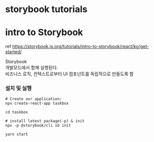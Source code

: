 
# storybook tutorials


# intro to Storybook

ref https://storybook.js.org/tutorials/intro-to-storybook/react/ko/get-started/  


Storybook  
    개발모드에서 함께 실행된다.  
    비즈니스 로직, 컨텍스트로부터 UI 컴포넌트를 독립적으로 만들도록 함  


### 설치 및 실행

```
# Create our application:
npx create-react-app taskbox

cd taskbox

# install latest package(-p) & init 
npx -p @storybook/cli sb init

yarn start
```
